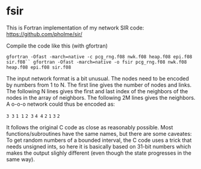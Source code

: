# fsir
This is Fortran implementation of my network SIR code: https://github.com/pholme/sir/

Compile the code like this (with gfortran)

`gfortran -Ofast -march=native -c pcg_rng.f08 nwk.f08 heap.f08 epi.f08 sir.f08``
gfortran -Ofast -march=native -o fsir pcg_rng.f08 nwk.f08 heap.f08 epi.f08 sir.f08`

The input network format is a bit unusual. The nodes need to be encoded by numbers from 1 to N. The first line gives the number of nodes and links. The following N lines gives the first and last index of the neighbors of the nodes in the array of neighbors. The following 2M lines gives the neighbors. A o-o-o network could thus be encoded as:

`3 3`
`1 1`
`2 3`
`4 4`
`2`
`1`
`3`
`2`

It follows the original C code as close as reasonably possible. Most functions/subroutines have the same names, but there are some caveates: To get random numbers of a bounded interval, the C code uses a trick that needs unsigned ints, so here it is basically based on 31-bit numbers which makes the output slighly different (even though the state progresses in the same way).
